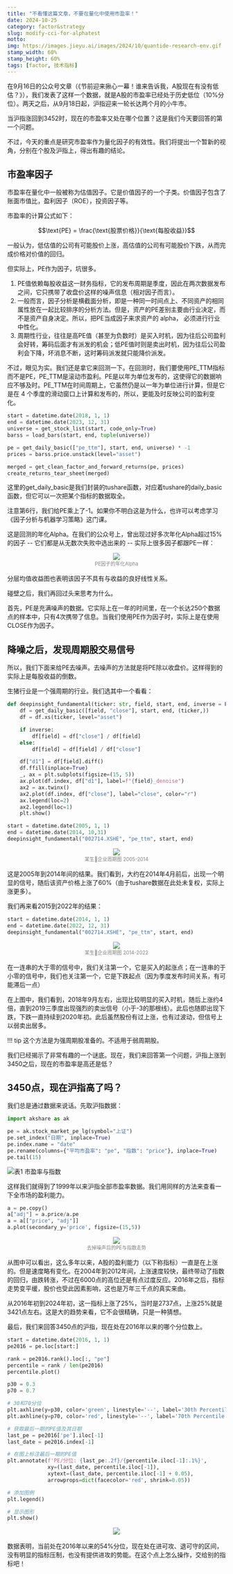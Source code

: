 ```yaml
---
title: "不看懂这篇文章，不要在量化中使用市盈率！"
date: 2024-10-25
category: factor&strategy
slug: modify-cci-for-alphatest
motto: 
img: https://images.jieyu.ai/images/2024/10/quantide-research-env.gif
stamp_width: 60%
stamp_height: 60%
tags: [factor, 技术指标]
---
```


在9月16日的公众号文章（《节前迎来揪心一幕！谁来告诉我，A股现在有没有低估？》），我们发表了这样一个数据，就是A股的市盈率已经处于历史低位（10%分位）。两天之后，从9月18日起，沪指迎来一轮长达两个月的小牛市。

当沪指涨回到3452时，现在的市盈率又处在哪个位置？这是我们今天要回答的第一个问题。

不过，今天的重点是研究市盈率作为量化因子的有效性。我们将提出一个暂新的视角，分别在个股及沪指上，得出有趣的结论。

## 市盈率因子

市盈率在量化中一般被称为估值因子。它是价值因子的一个子类。价值因子包含了账面市值比，盈利因子（ROE），投资因子等。

市盈率的计算公式如下：

$$\text{PE} = \frac{\text{股票价格}}{\text{每股收益}}$$

一般认为，低估值的公司有可能股价上涨，高估值的公司有可能股价下跌，从而完成价格对价值的回归。

但实际上，PE作为因子，坑很多。

1. PE值依赖每股收益这一财务指标，它的发布周期是季度，因此在两次数据发布之间，它只携带了收盘价这样的噪声信息（相对因子而言）。
2. 一般而言，因子分析是横截面分析，即是一种同一时间点上、不同资产的相同属性放在一起比较排序的分析方法。但是，资产的PE差别主要由行业决定，而不是资产自身决定。所以，把PE当成因子来求资产的 alpha， 必须进行行业中性化。
3. 周期性行业，往往是高PE值（甚至为负数时）是买入时机，因为往后公司盈利会好转，筹码后面才有派发的机会；低PE值时则是卖出时机，因为往后公司盈利会下降，坏消息不断，这时筹码派发就只能降价派发。

不过，眼见为实。我们还是拿它来回测一下。在回测时，我们要使用PE_TTM指标而不是PE，PE_TTM是滚动市盈利。PE是以年为单位发布的，这使得它的数据响应不够及时。PE_TTM在时间周期上，它虽然仍是以一年为单位进行计算，但是它是在 4 个季度的滑动窗口上计算和发布的，所以，更能及时反映公司的盈利变化。

```python
start = datetime.date(2018, 1, 1)
end = datetime.date(2023, 12, 31)
universe = get_stock_list(start, code_only=True)
barss = load_bars(start, end, tuple(universe))

pe = get_daily_basic(["pe_ttm"], start, end, universe) * -1
prices = barss.price.unstack(level="asset")

merged = get_clean_factor_and_forward_returns(pe, prices)
create_returns_tear_sheet(merged)
```

这里的get_daily_basic是我们封装的tushare函数，对应着tushare的daily_basic函数，但它可以一次把某个指标的数据取全。

注意第6行，我们给PE乘上了-1。如果你不明白这是为什么，也许可以考虑学习《因子分析与机器学习策略》这门课。

这是回测的年化Alpha。在我们的公众号上，曾出现过好多次年化Alpha超过15%的因子 -- 它们都是从无数次失败中选出来的 -- 实际上很多因子都跟PE一样：

<!-- BEGIN IPYNB STRIPOUT -->
<div style='width:75%;text-align:center;margin: 0 auto 1rem'>
<img src='https://images.jieyu.ai/images/2024/11/pe-alpha-returns.jpg'>
<span style='font-size:0.8em;display:inline-block;width:100%;text-align:center;color:grey'>PE因子的年化Alpha</span>
</div>
<!-- END IPYNB STRIPOUT -->

分层均值收益图也表明该因子不具有与收益的良好线性关系。

碰壁之后，我们再回过头来思考为什么。

首先，PE是充满噪声的数据。它实际上在一年的时间里，在一个长达250个数据点的样本中，只有4次携带了信息。当我们使用PE作为因子时，实际上是在使用CLOSE作为因子。

## 降噪之后，发现周期股交易信号

所以，我们下面来给PE去噪声。去噪声的方法就是将PE除以收盘价。这样得到的实际上是每股收益的倒数。

生猪行业是一个强周期的行业。我们选其中一个看看：

<!--PAID CONTENT START-->
```python
def deepinsight_fundamental(ticker: str, field, start, end, inverse = False):
    df = get_daily_basic([field, "close"], start, end, (ticker,))
    df = df.xs(ticker, level="asset")

    if inverse:
        df[field] = df["close"] / df[field]
    else:
        df[field] = df[field] / df["close"]

    df["d1"] = df[field].diff()
    df.ffill(inplace=True)
    _, ax = plt.subplots(figsize=(15, 5))
    ax.plot(df.index, df["d1"], label=f"{field}_denoise")
    ax2 = ax.twinx()
    ax2.plot(df.index, df["close"], label="close", color="r")
    ax.legend(loc=2)
    ax2.legend(loc=1)
    plt.show()

start = datetime.date(2005, 1, 1)
end = datetime.date(2014, 10,31)
deepinsight_fundamental("002714.XSHE", "pe_ttm", start, end)
```
<!--PAID CONTENT END-->

<!-- BEGIN IPYNB STRIPOUT -->
<div style='width:75%;text-align:center;margin: 0 auto 1rem'>
<img src='https://images.jieyu.ai/images/2024/11/mygf-pe-diff-close.jpg'>
<span style='font-size:0.8em;display:inline-block;width:100%;text-align:center;color:grey'>某生🐖企业周期图 2005-2014</span>
</div>
<!-- END IPYNB STRIPOUT -->

这是2005年到2014年间的结果。我们看到，大约在2014年4月前后，出现一个明显的信号，随后该资产价格上涨了60%（由于tushare数据在此处未复权，实际上涨更多）。

我们再来看2015到2022年的结果：

```python
start = datetime.date(2014, 1, 1)
end = datetime.date(2022, 12, 31)
deepinsight_fundamental("002714.XSHE", "pe_ttm", start, end)
```

<!-- BEGIN IPYNB STRIPOUT -->
<div style='width:75%;text-align:center;margin: 0 auto 1rem'>
<img src='https://images.jieyu.ai/images/2024/11/mygf-pe-diff-2018.jpg'>
<span style='font-size:0.8em;display:inline-block;width:100%;text-align:center;color:grey'>某生🐖企业周期图 2014-2022</span>
</div>
<!-- END IPYNB STRIPOUT -->

在一连串的大于零的信号中，我们关注第一个，它是买入的起涨点；在一连串的于小零的信号中，我们也关注第一个，它是下跌起点（因为季度发布时间关系，有可能滞后一点）

在上图中，我们看到，2018年9月左右，出现比较明显的买入时机，随后上涨约4倍，直到2019三季度出现强烈的卖出信号（小于-3的那根线）。此后也随即出现下跌，下跌一直持续到2020年初。此后虽然股份有过上涨，也有过波动，但信号上以弱卖出居多。

!!! tip
    这个方法是为强周期股准备的。不适用于弱周期股。

我们已经揭示了非常有趣的一个谜底。现在，我们来回答第一个问题，沪指上涨到3450之后，现在的市盈率是高还是低？

## 3450点，现在沪指高了吗？

我们总是通过数据来说话。先取沪指数据：

```python
import akshare as ak

pe = ak.stock_market_pe_lg(symbol="上证")
pe.set_index("日期", inplace=True)
pe.index.name = "date"
pe.rename(columns={"平均市盈率": "pe", "指数": "price"}, inplace=True)
pe.tail(15)
```

<!-- BEGIN IPYNB STRIPOUT -->
![表1 市盈率与指数](https://images.jieyu.ai/images/2024/09/pe-vs-index.jpg)
<!-- END IPYNB STRIPOUT -->

这样我们就得到了1999年以来沪指全部市盈率数据。我们用同样的方法来查看一下全市场的盈利能力。

```python
a = pe.copy()
a["adj"] = a.price/a.pe
a = a[["price", "adj"]]
a.plot(secondary_y='price', figsize=(15,5))
```

<!-- BEGIN IPYNB STRIPOUT -->
<div style='width:75%;text-align:center;margin: 0 auto 1rem'>
<img src='https://images.jieyu.ai/images/2024/11/ashare-adj-pe.jpg'>
<span style='font-size:0.8em;display:inline-block;width:100%;text-align:center;color:grey'>去掉噪声后的PE与指数走势</span>
</div>
<!-- END IPYNB STRIPOUT -->

从图中可以看出，这么多年以来，A股的盈利能力（以下称指标）一直是在上涨的。但是速度略有变化。在2004年到2012年间，上涨速度较快，最终带动了指数的回归，由跌转涨，不过在6000点的高位还是有点过度反应。2016年之后，指标走势变平缓，股价也受此因素影响，这也是万年三千点的真实来由。

从2016年初到2024年初，这一指标上涨了25%，当时是2737点，上涨25%就是3421点左右。这是大的趋势来看，它不会很精确，只是一种猜想。

最后，我们来回答3450点的沪指，现在处在2016年以来的哪个分位数上。

<!--PAID CONTENT START-->
```python
start = datetime.date(2016, 1, 1)
pe2016 = pe.loc[start:]

rank = pe2016.rank().loc[:, "pe"]
percentile = rank / len(pe2016)
percentile.plot()

p30 = 0.3
p70 = 0.7

# 30和70分位
plt.axhline(y=p30, color='green', linestyle='--', label='30th Percentile')
plt.axhline(y=p70, color='red', linestyle='--', label='70th Percentile')

# 获取最后一期的PE值及其日期
last_pe = pe2016['pe'].iloc[-1]
last_date = pe2016.index[-1]

# 在图上标注最后一期的PE值
plt.annotate(f'PE/分位: {last_pe:.2f}/{percentile.iloc[-1]:.1%}', 
             xy=(last_date, percentile.iloc[-1]), 
             xytext=(last_date, percentile.iloc[-1] + 0.05), 
             arrowprops=dict(facecolor='red', shrink=0.05))

# 添加图例
plt.legend()

# 显示图形
plt.show()
```
<!--PAID CONTENT END-->


<!-- BEGIN IPYNB STRIPOUT -->
<div style='width:75%;text-align:center;margin: 0 auto 1rem'>
<img src='https://images.jieyu.ai/images/2024/11/ashare-percentile.jpg'>
<span style='font-size:0.8em;display:inline-block;width:100%;text-align:center;color:grey'></span>
</div>
<!-- END IPYNB STRIPOUT -->


数据表明，当前处在2016年以来的54%分位，现在处在进可攻、退可守的区间，没有明显的指标压制，也没有提供进攻的势能。在这个点上怎么操作，交给别的指标吧！
